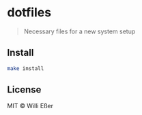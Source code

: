 # dotfiles
> Necessary files for a new system setup

## Install

```bash
make install
```
## License

MIT © Willi Eßer
